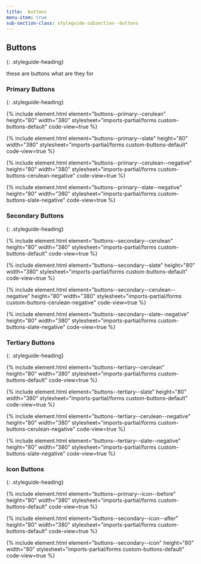 ```yaml
---
title:  buttons
menu-item: true
sub-section-class: styleguide-subsection--buttons
---
```


## Buttons
{: .styleguide-heading}

these are buttons what are they for

### Primary Buttons
{: .styleguide-heading}

{% include element.html element="buttons--primary--cerulean" height="80" width="380" stylesheet="imports-partial/forms custom-buttons-default" code-view=true %}

{% include element.html element="buttons--primary--slate" height="80" width="380" stylesheet="imports-partial/forms custom-buttons-default" code-view=true %}

{% include element.html element="buttons--primary--cerulean--negative" height="80" width="380" stylesheet="imports-partial/forms custom-buttons-cerulean-negative" code-view=true %}

{% include element.html element="buttons--primary--slate--negative" height="80" width="380" stylesheet="imports-partial/forms custom-buttons-slate-negative" code-view=true %}

### Secondary Buttons
{: .styleguide-heading}

{% include element.html element="buttons--secondary--cerulean" height="80" width="380" stylesheet="imports-partial/forms custom-buttons-default" code-view=true %}

{% include element.html element="buttons--secondary--slate" height="80" width="380" stylesheet="imports-partial/forms custom-buttons-default" code-view=true %}

{% include element.html element="buttons--secondary--cerulean--negative" height="80" width="380" stylesheet="imports-partial/forms custom-buttons-cerulean-negative" code-view=true %}

{% include element.html element="buttons--secondary--slate--negative" height="80" width="380" stylesheet="imports-partial/forms custom-buttons-slate-negative" code-view=true %}

### Tertiary Buttons
{: .styleguide-heading}

{% include element.html element="buttons--tertiary--cerulean" height="80" width="380" stylesheet="imports-partial/forms custom-buttons-default" code-view=true %}

{% include element.html element="buttons--tertiary--slate" height="80" width="380" stylesheet="imports-partial/forms custom-buttons-default" code-view=true %}

{% include element.html element="buttons--tertiary--cerulean--negative" height="80" width="380" stylesheet="imports-partial/forms custom-buttons-cerulean-negative" code-view=true %}

{% include element.html element="buttons--tertiary--slate--negative" height="80" width="380" stylesheet="imports-partial/forms custom-buttons-slate-negative" code-view=true %}

### Icon Buttons
{: .styleguide-heading}

{% include element.html element="buttons--primary--icon--before" height="80" width="380" stylesheet="imports-partial/forms custom-buttons-default" code-view=true %}

{% include element.html element="buttons--secondary--icon--after" height="80" width="380" stylesheet="imports-partial/forms custom-buttons-default" code-view=true %}

{% include element.html element="buttons--secondary--icon" height="80" width="80" stylesheet="imports-partial/forms custom-buttons-default" code-view=true %}
